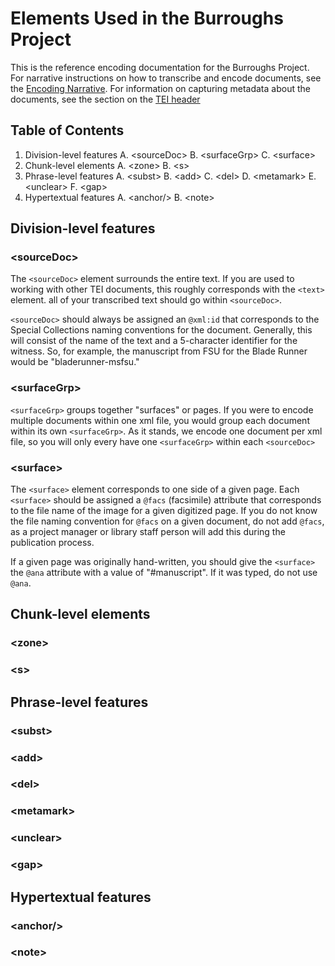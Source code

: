 # Elements Used in the Burroughs Project

This is the reference encoding documentation for the Burroughs Project. For narrative instructions on how to transcribe and encode documents, see the [Encoding Narrative](encoding-narrative.md). For information on capturing metadata about the documents, see the section on the [TEI header](header.md)

## Table of Contents

1. Division-level features
  A. &lt;sourceDoc&gt;
  B. &lt;surfaceGrp&gt;
  C. &lt;surface&gt;
2. Chunk-level elements
  A. &lt;zone&gt;
  B. &lt;s&gt;
3. Phrase-level features
  A. &lt;subst&gt;
  B. &lt;add&gt;
  C. &lt;del&gt;
  D. &lt;metamark&gt;
  E. &lt;unclear&gt;
  F. &lt;gap&gt;
4. Hypertextual features
  A. &lt;anchor/&gt;
  B. &lt;note&gt;
  
## Division-level features

### &lt;sourceDoc&gt;

The `<sourceDoc>` element surrounds the entire text. If you are used to working with other TEI documents, this roughly corresponds with the `<text>` element. all of your transcribed text should go within `<sourceDoc>`.

`<sourceDoc>` should always be assigned an `@xml:id` that corresponds to the Special Collections naming conventions for the document. Generally, this will consist of the name of the text and a 5-character identifier for the witness. So, for example, the manuscript from FSU for the Blade Runner would be "bladerunner-msfsu."

### &lt;surfaceGrp&gt;

`<surfaceGrp>` groups together "surfaces" or pages. If you were to encode multiple documents within one xml file, you would group each document within its own `<surfaceGrp>`. As it stands, we encode one document per xml file, so you will only every have one `<surfaceGrp>` within each `<sourceDoc>`

### &lt;surface&gt;

The `<surface>` element corresponds to one side of a given page. Each `<surface>` should be assigned a `@facs` (facsimile) attribute that corresponds to the file name of the image for a given digitized page. If you do not know the file naming convention for `@facs` on a given document, do not add `@facs`, as a project manager or library staff person will add this during the publication process.

If a given page was originally hand-written, you should give the `<surface>` the `@ana` attribute with a value of "#manuscript". If it was typed, do not use `@ana`.

<!-- Include information about recto and verso pages + xml:ids -->

## Chunk-level elements

### &lt;zone&gt;

### &lt;s&gt;

## Phrase-level features

### &lt;subst&gt;

### &lt;add&gt;

### &lt;del&gt;

### &lt;metamark&gt;

### &lt;unclear&gt;

### &lt;gap&gt;

## Hypertextual features

### &lt;anchor/&gt;

### &lt;note&gt;

